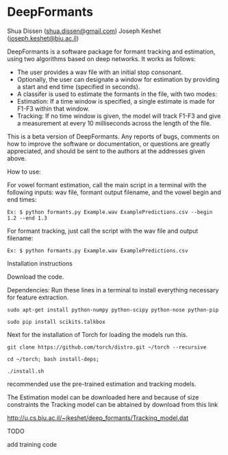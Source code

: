 DeepFormants
============

Shua Dissen (shua.dissen@gmail.com)
Joseph Keshet (joseph.keshet@biu.ac.il)             

DeepFormants is a software package for formant tracking and estimation, using two algorithms based on deep networks. It works as follows:
* The user provides a wav file with an initial stop consonant. 
* Optionally, the user can designate a window for estimation by providing a start and end time (specified in seconds).
* A classifer is used to estimate the formants in the file, with two modes:
* Estimation: If a time window is specified, a single estimate is made for F1-F3 within that window. 
* Tracking: If no time window is given, the model will track F1-F3 and give a measurement at every 10 milliseconds across the length of the file.

This is a beta version of DeepFormants. Any reports of bugs, comments on how to improve the software or documentation, or questions are greatly appreciated, and should be sent to the authors at the addresses given above.

How to use:

For vowel formant estimation, call the main script in a terminal with the following inputs: wav file, formant output filename, and the vowel begin and end times:

```Ex: $ python formants.py Example.wav ExamplePredictions.csv --begin 1.2 --end 1.3```

For formant tracking, just call the script with the wav file and output filename:

```Ex: $ python formants.py Example.wav ExamplePredictions.csv```

Installation instructions

Download the code.

Dependencies:
Run these lines in a terminal to install everything necessary for feature extraction.
```
sudo apt-get install python-numpy python-scipy python-nose python-pip

sudo pip install scikits.talkbox 
```
Next for the installation of Torch for loading the models run this.
```
git clone https://github.com/torch/distro.git ~/torch --recursive

cd ~/torch; bash install-deps;

./install.sh
```

recommended use the pre-trained estimation and tracking models.

The Estimation model can be downloaded here and because of size constraints the Tracking model can be abtained by download from this link

http://u.cs.biu.ac.il/~jkeshet/deep_formants/Tracking_model.dat


TODO

add training code
